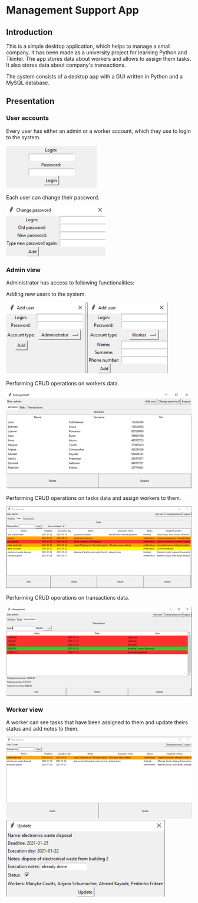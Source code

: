 # Management Support App
## Introduction
This is a simple desktop application, which helps to manage a small company. It has been made as a university project for learning Python and Tkinter.
The app stores data about workers and allows to assign them tasks. It also stores data about company's transactions.

The system consists of a desktop app with a GUI written in Python and a MySQL database.
## Presentation
### User accounts
Every user has either an admin or a worker account, which they use to login to the system.

<img src="./images/login.png">

Each user can change their password.

<img src="./images/pass_change.png">

### Admin view
Administrator has access to following functionalities:

Adding new users to the system.

<img src="./images/add_user.png">

Performing CRUD operations on workers data.

<img src="./images/admin_workers.png">

Performing CRUD operations on tasks data and assign workers to them.

<img src="./images/admin_tasks.png">

Performing CRUD operations on transactions data.

<img src="./images/admin_trans.png">

### Worker view
A worker can see tasks that have been assigned to them and update theirs status and add notes to them.

<img src="./images/worker_view.png">
<img src="./images/task_update.png">